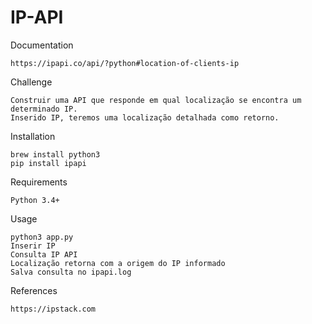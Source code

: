 
# IP-API

Documentation
```
https://ipapi.co/api/?python#location-of-clients-ip
```

Challenge
```
Construir uma API que responde em qual localização se encontra um determinado IP.
Inserido IP, teremos uma localização detalhada como retorno.
```

Installation
```
brew install python3
pip install ipapi
```

Requirements
```
Python 3.4+
```

Usage
```
python3 app.py
Inserir IP
Consulta IP API
Localização retorna com a origem do IP informado
Salva consulta no ipapi.log
```
References
```
https://ipstack.com


